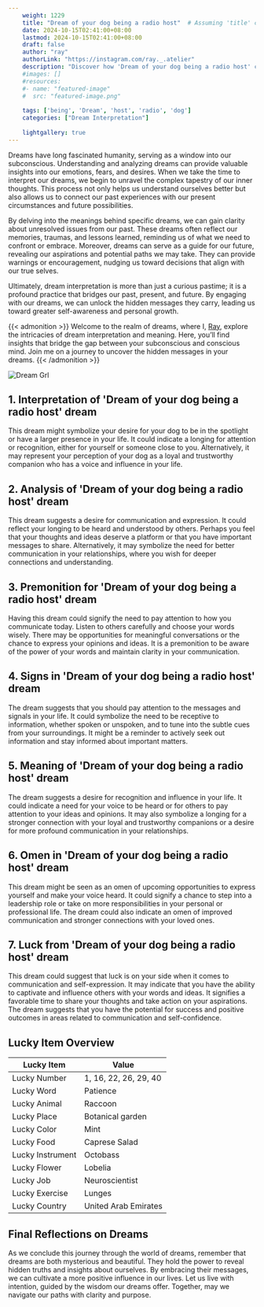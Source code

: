```yaml
---
    weight: 1229
    title: "Dream of your dog being a radio host"  # Assuming 'title' column exists
    date: 2024-10-15T02:41:00+08:00
    lastmod: 2024-10-15T02:41:00+08:00
    draft: false
    author: "ray"
    authorLink: "https://instagram.com/ray._.atelier"
    description: "Discover how 'Dream of your dog being a radio host' can interpret your future and uncover its significant meanings in your life."
    #images: []
    #resources:
    #- name: "featured-image"
    #  src: "featured-image.png"
    
    tags: ['being', 'Dream', 'host', 'radio', 'dog']
    categories: ["Dream Interpretation"]
    
    lightgallery: true
---
```

    
Dreams have long fascinated humanity, serving as a window into our subconscious. Understanding and analyzing dreams can provide valuable insights into our emotions, fears, and desires. When we take the time to interpret our dreams, we begin to unravel the complex tapestry of our inner thoughts. This process not only helps us understand ourselves better but also allows us to connect our past experiences with our present circumstances and future possibilities.

By delving into the meanings behind specific dreams, we can gain clarity about unresolved issues from our past. These dreams often reflect our memories, traumas, and lessons learned, reminding us of what we need to confront or embrace. Moreover, dreams can serve as a guide for our future, revealing our aspirations and potential paths we may take. They can provide warnings or encouragement, nudging us toward decisions that align with our true selves.

Ultimately, dream interpretation is more than just a curious pastime; it is a profound practice that bridges our past, present, and future. By engaging with our dreams, we can unlock the hidden messages they carry, leading us toward greater self-awareness and personal growth.

{{< admonition >}}
Welcome to the realm of dreams, where I, [Ray](https://instagram.com/ray._.atelier), explore the intricacies of dream interpretation and meaning. Here, you’ll find insights that bridge the gap between your subconscious and conscious mind. Join me on a journey to uncover the hidden messages in your dreams.
{{< /admonition >}}

![Dream Grl](https://cdn.pixabay.com/photo/2017/11/02/03/35/gothic-2910057_1280.jpg "Dream Grl")

## 1. Interpretation of 'Dream of your dog being a radio host' dream
 This dream might symbolize your desire for your dog to be in the spotlight or have a larger presence in your life. It could indicate a longing for attention or recognition, either for yourself or someone close to you. Alternatively, it may represent your perception of your dog as a loyal and trustworthy companion who has a voice and influence in your life.

## 2. Analysis of 'Dream of your dog being a radio host' dream
 This dream suggests a desire for communication and expression. It could reflect your longing to be heard and understood by others. Perhaps you feel that your thoughts and ideas deserve a platform or that you have important messages to share. Alternatively, it may symbolize the need for better communication in your relationships, where you wish for deeper connections and understanding.

## 3. Premonition for 'Dream of your dog being a radio host' dream
 Having this dream could signify the need to pay attention to how you communicate today. Listen to others carefully and choose your words wisely. There may be opportunities for meaningful conversations or the chance to express your opinions and ideas. It is a premonition to be aware of the power of your words and maintain clarity in your communication.

## 4. Signs in 'Dream of your dog being a radio host' dream
 The dream suggests that you should pay attention to the messages and signals in your life. It could symbolize the need to be receptive to information, whether spoken or unspoken, and to tune into the subtle cues from your surroundings. It might be a reminder to actively seek out information and stay informed about important matters.

## 5. Meaning of 'Dream of your dog being a radio host' dream
 The dream suggests a desire for recognition and influence in your life. It could indicate a need for your voice to be heard or for others to pay attention to your ideas and opinions. It may also symbolize a longing for a stronger connection with your loyal and trustworthy companions or a desire for more profound communication in your relationships.

## 6. Omen in 'Dream of your dog being a radio host' dream
 This dream might be seen as an omen of upcoming opportunities to express yourself and make your voice heard. It could signify a chance to step into a leadership role or take on more responsibilities in your personal or professional life. The dream could also indicate an omen of improved communication and stronger connections with your loved ones.

## 7. Luck from 'Dream of your dog being a radio host' dream
 This dream could suggest that luck is on your side when it comes to communication and self-expression. It may indicate that you have the ability to captivate and influence others with your words and ideas. It signifies a favorable time to share your thoughts and take action on your aspirations. The dream suggests that you have the potential for success and positive outcomes in areas related to communication and self-confidence.

## Lucky Item Overview
| Lucky Item          | Value              |
|---------------|--------------------|
| Lucky Number        | 1, 16, 22, 26, 29, 40  |
| Lucky Word          | Patience |
| Lucky Animal        | Raccoon |
| Lucky Place         | Botanical garden     |
| Lucky Color         | Mint     |
| Lucky Food          | Caprese Salad      |
| Lucky Instrument    | Octobass |
| Lucky Flower        | Lobelia    |
| Lucky Job           | Neuroscientist       |
| Lucky Exercise      | Lunges  |
| Lucky Country       | United Arab Emirates    |


##  Final Reflections on Dreams

As we conclude this journey through the world of dreams, remember that dreams are both mysterious and beautiful. They hold the power to reveal hidden truths and insights about ourselves. By embracing their messages, we can cultivate a more positive influence in our lives. Let us live with intention, guided by the wisdom our dreams offer. Together, may we navigate our paths with clarity and purpose.
